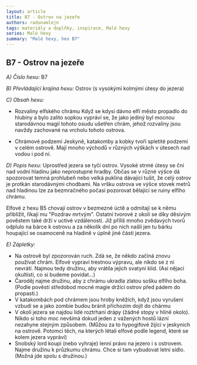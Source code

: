 ```yaml
---
layout: article
title: B7 - Ostrov na jezeře
authors: radunamlejn
tags: materiály a doplňky, inspirace, Malé hexy
series: Malé hexy
summary: "Malé hexy, hex B7"
---
```


## B7 - Ostrov na jezeře

_A) Číslo hexu:_
B7

_B) Převládající krajina hexu:_
Ostrov (s vysokými kolmými útesy do jezera)

_C) Obsah hexu:_
- Rozvaliny elfského chrámu
Když se kdysi dávno elfí město propadlo do hlubiny a bylo zalito sopkou vypráví se, že jako jediný byl mocnou starodávnou magií tohoto osudu ušetřen chrám, jehož rozvaliny jsou navždy zachované na vrcholu tohoto ostrova.

- Chrámové podzemí
Jeskyně, katakomby a kobky tvoří spletité podzemí v celém ostrově. Mají mnoho východů v různých výškách v útesech nad vodou i pod ní.

_D) Popis hexu:_
Uprostřed jezera se tyčí ostrov. Vysoké strmé útesy se ční nad vodní hladinu jako neprostupné hradby. Občas se v různé výšce dá spozorovat temná prohlubeň nebo velká puklina dávající tušit, že celý ostrov je protkán starodávnými chodbami. Na vršku ostrova ve výšce stovek metrů nad hladinou lze za bezmračného počasí pozorovat bělající se ruiny elfího chrámu.

Elfové z hexu B5 chovají ostrov v bezmezné úctě a odmítají se k němu přiblížit, říkají mu "Pozdrav mrtvým". Ostatní tvorové z okolí se díky děsivým pověstem také drží v uctivé vzdálenosti. Již příliš mnoho zvědavých tvorů odplulo na bárce k ostrovu a za několik dní po nich našli jen tu bárku houpající se osamoceně na hladině v úplně jiné části jezera.

_E) Zápletky:_
- Na ostrově byl zpozorován ruch. Zdá se, že někdo začíná znovu používat chrám. Elfové vypraví trestnou výpravu, ale nikdo se z ní nevrátí. Najmou tedy družinu, aby vrátila jejich svatyni klid. (Asi nějací okultisti, co si budeme povídat...)
- Čaroděj najme družinu, aby z chrámu ukradla zlatou sošku elfího boha. (Podle pověstí středobod mocné magie držící ostrov před pádem do propasti.)
- V katakombách pod chrámem jsou hroby kněžích, když jsou vyrušeni vzbudí se a jako zombie budou bránit příchozím dojít do chármu
- V okolí jezera se najdou lidé roztrhaní drápy (žádné stopy v hlíně okolo). Nikdo si toho moc nevšímá dokud jeden z vážených hostů lázní nezahyne stejným způsobem. (Můžou za to hypogifové žijící v jeskyních na ostrově. Potomci těch, na kterých létali elfové podle legend, které se kolem jezera vypráví)
- Snobský lord koupí (nebo vyhraje) lenní právo na jezero i s ostrovem. Najme družinu k průzkumu chrámu. Chce si tam vybudovat letní sídlo. (Možná jde spolu s družinou.)